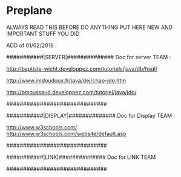 # Preplane
ALWAYS READ THIS BEFORE  DO ANYTHING
PUT HERE NEW AND IMPORTANT STUFF YOU DID



ADD of 01/02/2016 :

###########|SERVER|##############
Doc for server TEAM :

http://baptiste-wicht.developpez.com/tutoriels/java/db/hsql/

http://www.jmdoudoux.fr/java/dej/chap-jdo.htm

http://bmoussaud.developpez.com/tutoriel/java/jdo/

##############################




###########|DISPLAY|##############
Doc for Display TEAM :

http://www.w3schools.com/
http://www.w3schools.com/website/default.asp

##############################


###########|LINK|##############
Doc for LINK TEAM

##############################
